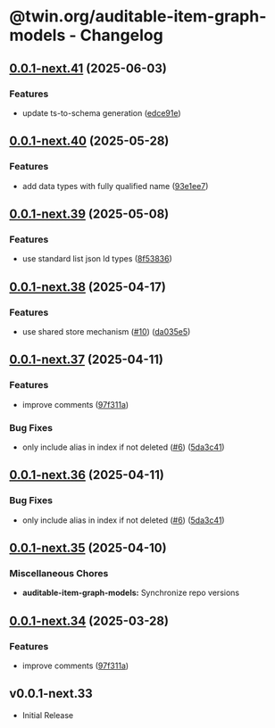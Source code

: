 # @twin.org/auditable-item-graph-models - Changelog

## [0.0.1-next.41](https://github.com/twinfoundation/auditable-item-graph/compare/auditable-item-graph-models-v0.0.1-next.40...auditable-item-graph-models-v0.0.1-next.41) (2025-06-03)


### Features

* update ts-to-schema generation ([edce91e](https://github.com/twinfoundation/auditable-item-graph/commit/edce91e8272ab361595489458066040caf582df2))

## [0.0.1-next.40](https://github.com/twinfoundation/auditable-item-graph/compare/auditable-item-graph-models-v0.0.1-next.39...auditable-item-graph-models-v0.0.1-next.40) (2025-05-28)


### Features

* add data types with fully qualified name ([93e1ee7](https://github.com/twinfoundation/auditable-item-graph/commit/93e1ee7c0f7bad81f003787f797f363864e201af))

## [0.0.1-next.39](https://github.com/twinfoundation/auditable-item-graph/compare/auditable-item-graph-models-v0.0.1-next.38...auditable-item-graph-models-v0.0.1-next.39) (2025-05-08)


### Features

* use standard list json ld types ([8f53836](https://github.com/twinfoundation/auditable-item-graph/commit/8f53836d4c83a98d64d7f5fe0531bb9af09464ae))

## [0.0.1-next.38](https://github.com/twinfoundation/auditable-item-graph/compare/auditable-item-graph-models-v0.0.1-next.37...auditable-item-graph-models-v0.0.1-next.38) (2025-04-17)


### Features

* use shared store mechanism ([#10](https://github.com/twinfoundation/auditable-item-graph/issues/10)) ([da035e5](https://github.com/twinfoundation/auditable-item-graph/commit/da035e5eb8f157482b4eb2bdbc689c6c0647ff7d))

## [0.0.1-next.37](https://github.com/twinfoundation/auditable-item-graph/compare/auditable-item-graph-models-v0.0.1-next.36...auditable-item-graph-models-v0.0.1-next.37) (2025-04-11)


### Features

* improve comments ([97f311a](https://github.com/twinfoundation/auditable-item-graph/commit/97f311a9cc4353b5020a48a44420c97a2fa0c8d7))


### Bug Fixes

* only include alias in index if not deleted ([#6](https://github.com/twinfoundation/auditable-item-graph/issues/6)) ([5da3c41](https://github.com/twinfoundation/auditable-item-graph/commit/5da3c419fafa2afefd34b1c570d103012b888a75))

## [0.0.1-next.36](https://github.com/twinfoundation/auditable-item-graph/compare/auditable-item-graph-models-v0.0.1-next.35...auditable-item-graph-models-v0.0.1-next.36) (2025-04-11)


### Bug Fixes

* only include alias in index if not deleted ([#6](https://github.com/twinfoundation/auditable-item-graph/issues/6)) ([5da3c41](https://github.com/twinfoundation/auditable-item-graph/commit/5da3c419fafa2afefd34b1c570d103012b888a75))

## [0.0.1-next.35](https://github.com/twinfoundation/auditable-item-graph/compare/auditable-item-graph-models-v0.0.1-next.34...auditable-item-graph-models-v0.0.1-next.35) (2025-04-10)


### Miscellaneous Chores

* **auditable-item-graph-models:** Synchronize repo versions

## [0.0.1-next.34](https://github.com/twinfoundation/auditable-item-graph/compare/auditable-item-graph-models-v0.0.1-next.33...auditable-item-graph-models-v0.0.1-next.34) (2025-03-28)


### Features

* improve comments ([97f311a](https://github.com/twinfoundation/auditable-item-graph/commit/97f311a9cc4353b5020a48a44420c97a2fa0c8d7))

## v0.0.1-next.33

- Initial Release
